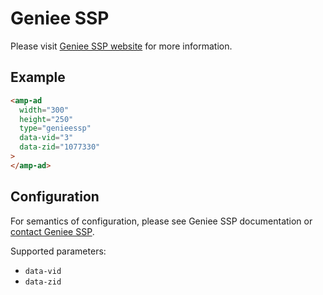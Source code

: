 # Geniee SSP

Please visit [Geniee SSP website](https://www.geniee.co.jp/) for more information.

## Example

```html
<amp-ad
  width="300"
  height="250"
  type="genieessp"
  data-vid="3"
  data-zid="1077330"
>
</amp-ad>
```

## Configuration

For semantics of configuration, please see Geniee SSP documentation or [contact Geniee SSP](http://en.geniee.co.jp/inquiry/).

Supported parameters:

-   `data-vid`
-   `data-zid`
